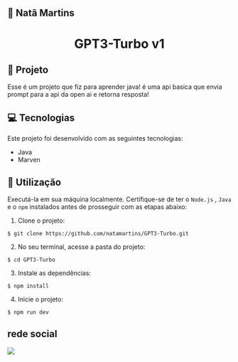 ## 🔰 Natã Martins 
<h1 align="center" style="text-align: center;">
  GPT3-Turbo v1
</h1>
    
<h2 id="project">📁 Projeto </h2>
<p>
  Esse é um projeto que fiz para aprender java! é uma api basica que  envia prompt para a api da open ai e retorna resposta!
</p>

<h2 id="tecnology">💻 Tecnologias</h2>
Este projeto foi desenvolvido com as seguintes tecnologias:

- Java
- Marven
  
<h2 id="usage">🎯 Utilização</h2>

Executá-la em sua máquina localmente. Certifique-se de ter o `Node.js` , `Java` e o `npm` instalados antes de prosseguir com as etapas abaixo:

1. Clone o projeto:

```
$ git clone https://github.com/natamartins/GPT3-Turbo.git
```

2. No seu terminal, acesse a pasta do projeto:

```
$ cd GPT3-Turbo
```

3. Instale as dependências:

```
$ npm install
```

4. Inicie o projeto:

```
$ npm run dev
```
## rede social
<div style="display: flex;">
  <a href="https://www.linkedin.com/in/nata-martins/" target="_blank"><img src="https://img.shields.io/badge/-LinkedIn-%230077B5?style=for-the-badge&logo=linkedin&logoColor=white" style="margin-right: 2vw" target="_blank"></a>
</div>
